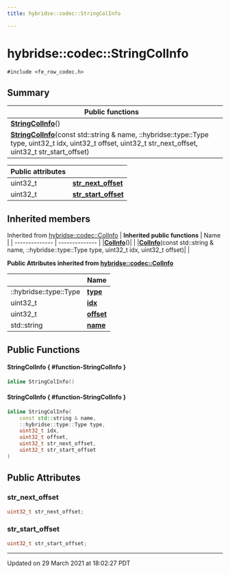 ```yaml
---
title: hybridse::codec::StringColInfo

---
```

# hybridse::codec::StringColInfo



`#include <fe_row_codec.h>`

## Summary


|  Public functions|            |
| -------------- | -------------- |
|**[StringColInfo](/hybridse/usage/api/c++/Classes/structhybridse_1_1codec_1_1_string_col_info.md#function-stringcolinfo)**()|  |
|**[StringColInfo](/hybridse/usage/api/c++/Classes/structhybridse_1_1codec_1_1_string_col_info.md#function-stringcolinfo)**(const std::string & name, ::hybridse::type::Type type, uint32_t idx, uint32_t offset, uint32_t str_next_offset, uint32_t str_start_offset)|  |



| Public attributes|    |
| -------------- | -------------- |
| uint32_t | **[str_next_offset](/hybridse/usage/api/c++/Classes/structhybridse_1_1codec_1_1_string_col_info.md#variable-str_next_offset)**  |
| uint32_t | **[str_start_offset](/hybridse/usage/api/c++/Classes/structhybridse_1_1codec_1_1_string_col_info.md#variable-str_start_offset)**  |

## Inherited members
Inherited from [hybridse::codec::ColInfo](/hybridse/usage/api/c++/Classes/structhybridse_1_1codec_1_1_col_info.md)
| **Inherited public functions** | Name           |
| -------------- | -------------- |
|**[ColInfo](/hybridse/usage/api/c++/Classes/structhybridse_1_1codec_1_1_col_info.md#function-colinfo)**()|  |
|**[ColInfo](/hybridse/usage/api/c++/Classes/structhybridse_1_1codec_1_1_col_info.md#function-colinfo)**(const std::string & name, ::hybridse::type::Type type, uint32_t idx, uint32_t offset)|  |

**Public Attributes inherited from [hybridse::codec::ColInfo](/hybridse/usage/api/c++/Classes/structhybridse_1_1codec_1_1_col_info.md)**

|                | Name           |
| -------------- | -------------- |
| ::hybridse::type::Type | **[type](/hybridse/usage/api/c++/Classes/structhybridse_1_1codec_1_1_col_info.md#variable-type)**  |
| uint32_t | **[idx](/hybridse/usage/api/c++/Classes/structhybridse_1_1codec_1_1_col_info.md#variable-idx)**  |
| uint32_t | **[offset](/hybridse/usage/api/c++/Classes/structhybridse_1_1codec_1_1_col_info.md#variable-offset)**  |
| std::string | **[name](/hybridse/usage/api/c++/Classes/structhybridse_1_1codec_1_1_col_info.md#variable-name)**  |


## Public Functions

#### StringColInfo { #function-StringColInfo }

```cpp
inline StringColInfo()
```


#### StringColInfo { #function-StringColInfo }

```cpp
inline StringColInfo(
    const std::string & name,
    ::hybridse::type::Type type,
    uint32_t idx,
    uint32_t offset,
    uint32_t str_next_offset,
    uint32_t str_start_offset
)
```


## Public Attributes

### str_next_offset

```cpp
uint32_t str_next_offset;
```


### str_start_offset

```cpp
uint32_t str_start_offset;
```


-------------------------------

Updated on 29 March 2021 at 18:02:27 PDT